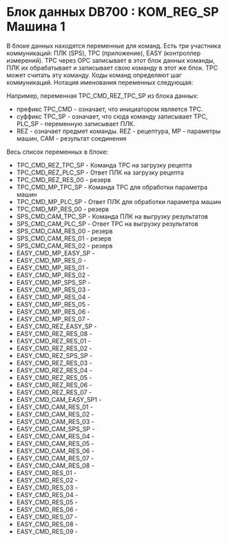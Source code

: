 # Блок данных DB700 : KOM_REG_SP Машина 1


В блоке данных находятся переменные для команд. 
Есть три участника коммуникаций: ПЛК (SPS), TPC (приложение), EASY (контроллер измерений).
TPC через OPC записывает в этот блок данных команды, ПЛК их обрабатывает и записывает свою команду в этот же блок. TPC может считать эту команду. Коды команд определяют шаг коммуникаций.
Нотация именования переменных следующая:

Например, переменная TPC_CMD_REZ_TPC_SP из блока данных:
- префикс TPC_CMD - означает, что инициатором является TPC.
- суффикс TPC_SP - означает, что сюда команду записывает TPC, PLC_SP - переменную записывает ПЛК.
- REZ - означает предмет команды. REZ - рецептура, MP - параметры машин, CAM - результат соединения

Весь список переменных в блоке:

- TPC_CMD_REZ_TPC_SP - Команда TPC на загрузку рецепта
- TPC_CMD_REZ_PLC_SP - Ответ ПЛК на загрузку рецепта
- TPC_CMD_REZ_RES_00 - резерв
- TPC_CMD_MP_TPC_SP - Команда TPC для обработки параметра машин
- TPC_CMD_MP_PLC_SP - Ответ ПЛК для обработки параметра машин
- TPC_CMD_MP_RES_00 - резерв
- SPS_CMD_CAM_TPC_SP - Команда ПЛК на выгрузку результатов
- SPS_CMD_CAM_PLC_SP - Ответ TPC на выгрузку результатов
- SPS_CMD_CAM_RES_00 - резерв
- SPS_CMD_CAM_RES_01 - резерв
- SPS_CMD_CAM_RES_02 - резерв
- EASY_CMD_MP_EASY_SP - 
- EASY_CMD_MP_RES_0 -
- EASY_CMD_MP_RES_01 -
- EASY_CMD_MP_RES_02 -
- EASY_CMD_MP_SPS_SP -
- EASY_CMD_MP_RES_03 -
- EASY_CMD_MP_RES_04 -
- EASY_CMD_MP_RES_05 -
- EASY_CMD_MP_RES_06 -
- EASY_CMD_MP_RES_07 -
- EASY_CMD_REZ_EASY_SP -
- EASY_CMD_REZ_RES_08 -
- EASY_CMD_REZ_RES_01 -
- EASY_CMD_REZ_RES_02 -
- EASY_CMD_REZ_SPS_SP -
- EASY_CMD_REZ_RES_03 -
- EASY_CMD_REZ_RES_04 -
- EASY_CMD_REZ_RES_05 -
- EASY_CMD_REZ_RES_06 -
- EASY_CMD_REZ_RES_07 -
- EASY_CMD_CAM_EASY_SP1 -
- EASY_CMD_CAM_RES_01 -
- EASY_CMD_CAM_RES_02 -
- EASY_CMD_CAM_RES_03 -
- EASY_CMD_CAM_SPS_SP -
- EASY_CMD_CAM_RES_04 -
- EASY_CMD_CAM_RES_05 -
- EASY_CMD_CAM_RES_06 -
- EASY_CMD_CAM_RES_07 -
- EASY_CMD_CAM_RES_08 -
- EASY_CMD_RES_01 -
- EASY_CMD_RES_02 -
- EASY_CMD_RES_03 -
- EASY_CMD_RES_04 -
- EASY_CMD_RES_05 -
- EASY_CMD_RES_06 -
- EASY_CMD_RES_07 -
- EASY_CMD_RES_08 -
- EASY_CMD_RES_09 -

